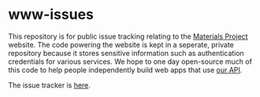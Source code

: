 www-issues
==========

This repository is for public issue tracking relating to the [Materials Project](http://www.materialsproject.org) website. The code powering the website is kept in a seperate, private repository because it stores sensitive information such as authentication credentials for various services. We hope to one day open-source much of this code to help people independently build web apps that use [our API](https://materialsproject.org/open).

The issue tracker is [here](https://github.com/materialsproject/www-issues/issues).
